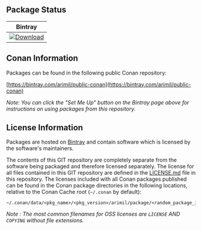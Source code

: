 ## Package Status

| Bintray |
|:--------:|
|[![Download](https://api.bintray.com/packages/arimil/public-conan/voro++%3Aarimil/images/download.svg)](https://bintray.com/arimil/public-conan/voro++%3Aarimil/_latestVersion)|

## Conan Information

Packages can be found in the following public Conan repository:

[https://bintray.com/arimil/public-conan](https://bintray.com/arimil/public-conan)

*Note: You can click the "Set Me Up" button on the Bintray page above for instructions on using packages from this repository.*


## License Information

Packages are hosted on [Bintray](https://bintray.com) and contain software which is licensed by the software's maintainers.

The contents of this GIT repository are completely separate from the software being packaged and therefore licensed separately. The license for all files contained in this GIT repository are defined in the [LICENSE.md](LICENSE.md) file in this repository. The licenses included with all Conan packages published can be found in the Conan package directories in the following locations, relative to the Conan Cache root (`~/.conan` by default):

    ~/.conan/data/<pkg_name>/<pkg_version>/arimil/package/<random_package_id>/license/<LICENSE_FILES_HERE>

*Note :   The most common filenames for OSS licenses are `LICENSE` AND `COPYING` without file extensions.*
